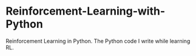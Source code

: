 # Reinforcement-Learning-with-Python
Reinforcement Learning in Python. The Python code I write while learning RL.
